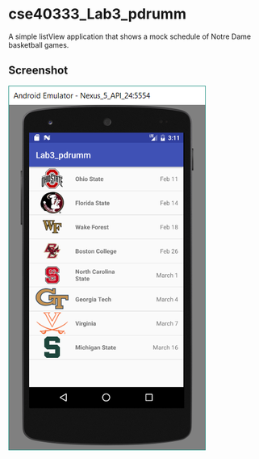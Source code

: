 # cse40333_Lab3_pdrumm
A simple listView application that shows a mock schedule of Notre Dame basketball games.

## Screenshot
![Lab3 screenshot](lab3_screenshot.png?raw=true "Lab3 Screenshot")

